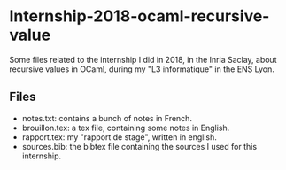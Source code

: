 # Internship-2018-ocaml-recursive-value
Some files related to the internship I did in 2018, in the Inria Saclay, about
recursive values in OCaml, during my "L3 informatique" in the ENS Lyon.

## Files
- notes.txt: contains a bunch of notes in French.
- brouillon.tex: a tex file, containing some notes in English.
- rapport.tex: my "rapport de stage", written in english.
- sources.bib: the bibtex file containing the sources I used for this
  internship.
